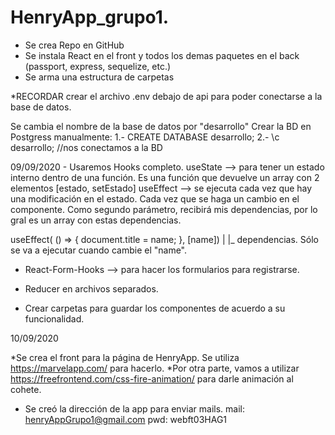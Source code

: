 # HenryApp_grupo1.

- Se crea Repo en GitHub
- Se instala React en el front y todos los demas paquetes en el back (passport, express, sequelize, etc.)
- Se arma una estructura de carpetas


*RECORDAR crear el archivo .env debajo de api para poder conectarse a la base de datos.

Se cambia el nombre de la base de datos por "desarrollo"
Crear la BD en Postgress manualmente:
1.- CREATE DATABASE desarrollo;
2.- \c desarrollo; //nos conectamos a la BD


09/09/2020 - Usaremos Hooks completo.
useState --> para tener un estado interno dentro de una función. Es una función que devuelve un array con 2 elementos [estado, setEstado]
useEffect --> se ejecuta cada vez que hay una modificación en el estado. Cada vez que se haga un cambio en el componente. Como segundo parámetro,
recibirá mis dependencias, por lo gral es un array con estas dependencias.

useEffect( () => {
  document.title = name;
}, [name])
      |
      |_ dependencias. Sólo se va a ejecutar cuando cambie el "name".

* React-Form-Hooks --> para hacer los formularios para registrarse.

* Reducer en archivos separados.
* Crear carpetas para guardar los componentes de acuerdo a su funcionalidad.


10/09/2020

*Se crea el front para la página de HenryApp. Se utiliza https://marvelapp.com/ para hacerlo.
*Por otra parte, vamos a utilizar https://freefrontend.com/css-fire-animation/ para darle animación al cohete.

* Se creó la dirección de la app para enviar mails.
mail:  henryAppGrupo1@gmail.com
pwd:   webft03HAG1
